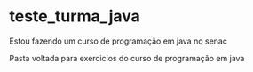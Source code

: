 # teste_turma_java
Estou fazendo um curso de programação em java no senac 

Pasta voltada para exercicios do curso de programação em java
